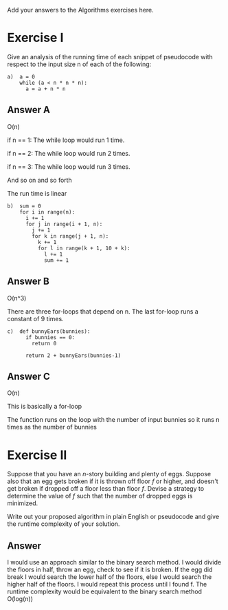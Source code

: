 Add your answers to the Algorithms exercises here.

# Exercise I

Give an analysis of the running time of each snippet of
pseudocode with respect to the input size n of each of the following:

```
a)  a = 0
    while (a < n * n * n):
      a = a + n * n
```
## Answer A
O(n)

if n == 1: 
The while loop would run 1 time.

if n == 2: 
The while loop would run 2 times.

if n == 3:
The while loop would run 3 times. 

And so on and so forth

The run time is linear

```
b)  sum = 0
    for i in range(n):
      i += 1
      for j in range(i + 1, n):
        j += 1
        for k in range(j + 1, n):
          k += 1
          for l in range(k + 1, 10 + k):
            l += 1
            sum += 1
```
## Answer B

O(n^3)

There are three for-loops that depend on n.  The last for-loop runs a constant of 9 times.

```
c)  def bunnyEars(bunnies):
      if bunnies == 0:
        return 0

      return 2 + bunnyEars(bunnies-1)
```
## Answer C

O(n)

This is basically a for-loop

The function runs on the loop with the number of input bunnies so it runs n times as the number of bunnies

# Exercise II

Suppose that you have an _n_-story building and plenty of eggs. Suppose also that an egg gets broken if it is thrown off floor _f_ or higher, and doesn't get broken if dropped off a floor less than floor _f_. Devise a strategy to determine the value of _f_ such that the number of dropped eggs is minimized.

Write out your proposed algorithm in plain English or pseudocode and give the runtime complexity of your solution.

## Answer

I would use an approach similar to the binary search method. I would divide the floors in half, throw an egg, check to see if it is broken. If the egg did break I would search the lower half of the floors, else I would search the higher half of the floors. I would repeat this process until I found f. The runtime complexity would be equivalent to the binary search method O(log(n))